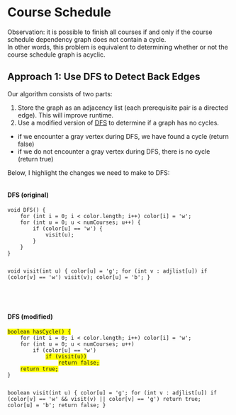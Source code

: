 # Course Schedule 

Observation: it is possible to finish all courses if and only if the course schedule dependency graph does not contain a cycle.  
In other words, this problem is equivalent to determining whether or not the course schedule graph is acyclic.

## Approach 1: Use DFS to Detect Back Edges
Our algorithm consists of two parts:
1. Store the graph as an adjacency list (each prerequisite pair is a directed edge). This will improve runtime.
2. Use a modified version of [DFS]() to determine if a graph has no cycles.
  - if we encounter a gray vertex during DFS, we have found a cycle (return false)
  - if we do not encounter a gray vertex during DFS, there is no cycle (return true)

Below, I highlight the changes we need to make to DFS:

<div style="display:inline-block; text-align:left">
<h4>DFS (original)</h4>
<pre><code>void DFS() {
    for (int i = 0; i < color.length; i++) color[i] = 'w';
    for (int u = 0; u < numCourses; u++) {
        if (color[u] == 'w') {
            visit(u);
        }
    }
}

void visit(int u) {
    color[u] = 'g';
    for (int v : adjlist[u])
        if (color[v] == 'w')
            visit(v);
    color[u] = 'b';
}




</code></pre>
</div>

<div style="display:inline-block; text-align:left">
<h4>DFS (modified)</h4>
<pre><code><span style="background-color:yellow">boolean hasCycle() {</span>
    for (int i = 0; i < color.length; i++) color[i] = 'w';
    for (int u = 0; u < numCourses; u++)
        if (color[u] == 'w')
            <span style="background-color:yellow">if (visit(u))</span>
                <span style="background-color:yellow">return false;</span>
    <span style="background-color:yellow">return true;</span>
}

boolean visit(int u) {
    color[u] = 'g';
    for (int v : adjlist[u])
        if (color[v] == 'w' && visit(v) || color[v] == 'g')
            return true;
    color[u] = 'b';
    return false;
}



</code></pre>
</div>
